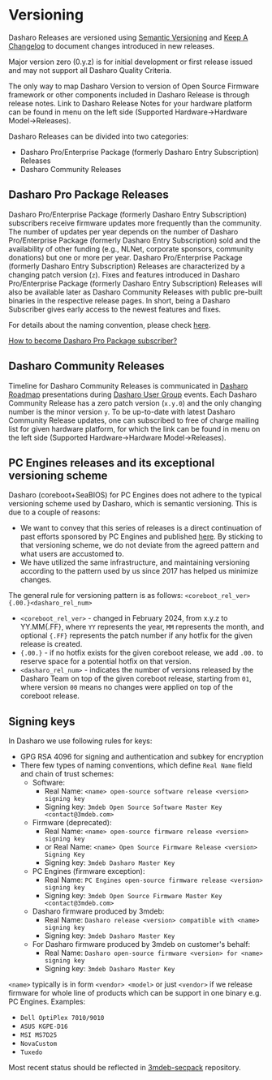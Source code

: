 # Versioning

Dasharo Releases are versioned using [Semantic Versioning](https://semver.org/)
and [Keep A Changelog](https://keepachangelog.com/en/1.0.0/) to document
changes introduced in new releases.

Major version zero (0.y.z) is for initial development or first release issued
and may not support all Dasharo Quality Criteria.

The only way to map Dasharo Version to version of Open Source Firmware
framework or other components included in Dasharo Release is through release
notes. Link to Dasharo Release Notes for your hardware platform can be found
in menu on the left side (Supported Hardware->Hardware Model->Releases).

Dasharo Releases can be divided into two categories:

- Dasharo Pro/Enterprise Package (formerly Dasharo Entry Subscription) Releases
- Dasharo Community Releases

## Dasharo Pro Package Releases

Dasharo Pro/Enterprise Package (formerly Dasharo Entry Subscription)
subscribers receive firmware updates more frequently than the community. The
number of updates per year depends on the number of Dasharo Pro/Enterprise
Package (formerly Dasharo Entry Subscription) sold and the availability of
other funding (e.g., NLNet, corporate sponsors, community donations) but one or
more per year. Dasharo Pro/Enterprise Package (formerly Dasharo Entry
Subscription) Releases are characterized by a changing patch version (`z`).
Fixes and features introduced in Dasharo Pro/Enterprise Package (formerly
Dasharo Entry Subscription) Releases will also be available later as Dasharo
Community Releases with public pre-built binaries in the respective release
pages. In short, being a Dasharo Subscriber gives early access to the newest
features and fixes.

For details about the naming convention, please check
[here](../dasharo-naming-convention.md).

[How to become Dasharo Pro Package subscriber?](../ways-you-can-help-us.md#become-a-dasharo-pro-package-subscriber)

## Dasharo Community Releases

Timeline for Dasharo Community Releases is communicated in [Dasharo
Roadmap](https://github.com/Dasharo/presentations/blob/main/dasharo_roadmap.md)
presentations during [Dasharo User
Group](https://docs.dasharo.com/#events-calendar) events. Each Dasharo
Community Release has a zero patch version (`x.y.0`) and the only changing
number is the minor version `y`. To be up-to-date with latest Dasharo Community
Release updates, one can subscribed to free of charge mailing list for given
hardware platform, for which the link can be found in menu on the left side
(Supported Hardware->Hardware Model->Releases).

## PC Engines releases and its exceptional versioning scheme

Dasharo (coreboot+SeaBIOS) for PC Engines does not adhere to the typical
versioning scheme used by Dasharo, which is semantic versioning. This is due to
a couple of reasons:

- We want to convey that this series of releases is a direct continuation of
  past efforts sponsored by PC Engines and published
  [here](https://pcengines.github.io/). By sticking to that versioning scheme, we
  do not deviate from the agreed pattern and what users are accustomed to.
- We have utilized the same infrastructure, and maintaining versioning
  according to the pattern used by us since 2017 has helped us minimize changes.

The general rule for versioning pattern is as follows: `<coreboot_rel_ver>{.00.}<dasharo_rel_num>`

- `<coreboot_rel_ver>` - changed in February 2024, from x.y.z to YY.MM{.FF},
  where `YY` represents the year, `MM` represents the month, and optional `{.FF}`
  represents the patch number if any hotfix for the given release is created.
- `{.00.}` - if no hotfix exists for the given coreboot release, we add `.00.`
  to reserve space for a potential hotfix on that version.
- `<dasharo_rel_num>` - indicates the number of versions released by the
  Dasharo Team on top of the given coreboot release, starting from `01`, where
  version `00` means no changes were applied on top of the coreboot release.

## Signing keys

In Dasharo we use following rules for keys:

- GPG RSA 4096 for signing and authentication and subkey for encryption
- There few types of naming conventions, which define `Real Name` field and
  chain of trust schemes:
    + Software:
        * Real Name: `<name> open-source software release <version> signing key`
        * Signing key: `3mdeb Open Source Software Master Key <contact@3mdeb.com>`
    + Firmware (deprecated):
        * Real Name: `<name> open-source firmware release <version> signing key`
        * or Real Name: `<name> Open Source Firmware Release <version> Signing Key`
        * Signing key: `3mdeb Dasharo Master Key`
    + PC Engines (firmware exception):
        * Real Name: `PC Engines open-source firmware release <version> signing key`
        * Signing key: `3mdeb Open Source Firmware Master Key <contact@3mdeb.com>`
    + Dasharo firmware produced by 3mdeb:
        * Real Name: `Dasharo release <version> compatible with <name> signing key`
        * Signing key: `3mdeb Dasharo Master Key`
    + For Dasharo firmware produced by 3mdeb on customer's behalf:
        * Real Name: `Dasharo open-source firmware <version> for <name> signing key`
        * Signing key: `3mdeb Dasharo Master Key`

`<name>` typically is in form `<vendor> <model>` or just `<vendor>` if we
release firmware for whole line of products which can be support in one binary
e.g. PC Engines. Examples:

- `Dell OptiPlex 7010/9010`
- `ASUS KGPE-D16`
- `MSI MS7D25`
- `NovaCustom`
- `Tuxedo`

Most recent status should be reflected in
[3mdeb-secpack](https://github.com/3mdeb/3mdeb-secpack) repository.
